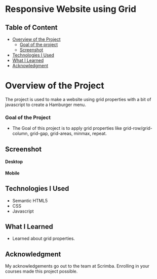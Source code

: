 # Responsive Website using Grid

## Table of Content

 * [Overview of the Project](#overview-of-the-project)
      * [Goal of the project](#goal-of-the-project)
      * [Screenshot](#screenshot)
 * [Technologies I Used](#technologies-i-used)
 * [What I Learned](#what-i-learned) 
 * [Acknowledgment](#acknowledgment)

# Overview of the Project
The project is used to make a website using grid properties with a bit of javascript to create a Hamburger menu.

### Goal of the Project
* The Goal of this project is to apply grid properties like grid-row/grid-column, grid-gap, grid-areas, minmax, repeat.

## Screenshot

#### Desktop


#### Mobile




## Technologies I Used
* Semantic HTML5
* CSS
* Javascript

## What I Learned
* Learned about grid properties.

## Acknowledgment
   My acknowledgements go out to the team at Scrimba. Enrolling in your courses made this project possible.

